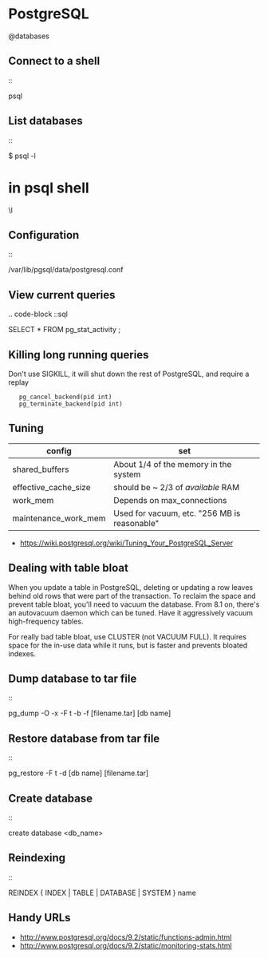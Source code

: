 # PostgreSQL
@databases

Connect to a shell
------------------

::

 psql

List databases
--------------

::

 $ psql -l

 # in psql shell
 \l

Configuration
-------------

::
 
 /var/lib/pgsql/data/postgresql.conf

View current queries
--------------------

.. code-block ::sql

 SELECT * FROM pg_stat_activity ;

Killing long running queries
----------------------------

Don't use SIGKILL, it will shut down the rest of PostgreSQL, and require a replay

	
	   pg_cancel_backend(pid int) 
	   pg_terminate_backend(pid int)
Tuning
------


| config               | set                                          |
|----------------------|----------------------------------------------|
| shared_buffers       | About 1/4 of the memory in the system        |
| effective_cache_size | should be ~ 2/3 of *available* RAM           |
| work_mem             | Depends on max_connections                   |
| maintenance_work_mem | Used for vacuum, etc. "256 MB is reasonable" |


* <https://wiki.postgresql.org/wiki/Tuning_Your_PostgreSQL_Server>


Dealing with table bloat
------------------------

When you update a table in PostgreSQL, deleting or updating a row leaves behind old rows that were part of the transaction. To reclaim the space and prevent table bloat, you'll need to vacuum the database.
From 8.1 on, there's an autovacuum daemon which can be tuned. Have it aggressively vacuum high-frequency tables.

For really bad table bloat, use CLUSTER (not VACUUM FULL). It requires space for the in-use data while it runs, but is faster and prevents bloated indexes.

Dump database to tar file
-------------------------

::

 pg_dump -O -x -F t -b -f [filename.tar] [db name]

Restore database from tar file
------------------------------

::

 pg_restore -F t -d [db name] [filename.tar]

Create database
---------------

::

 create database <db_name>

Reindexing
----------

::

 REINDEX { INDEX | TABLE | DATABASE | SYSTEM } name

Handy URLs
----------


* <http://www.postgresql.org/docs/9.2/static/functions-admin.html>
* <http://www.postgresql.org/docs/9.2/static/monitoring-stats.html>



